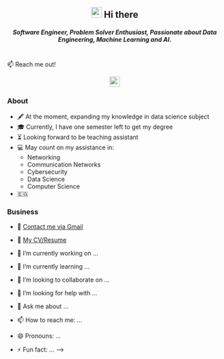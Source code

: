 <h2 align="center"><img src="https://media.giphy.com/media/hvRJCLFzcasrR4ia7z/giphy.gif" width="25px"> Hi there </h2>

<h5 align="center"> Software Engineer, Problem Solver Enthusiast, Passionate about Data Engineering, Machine Learning and AI. </h5>

<br>
📫 Reach me out!
<p align="center">
    <a href="https://www.linkedin.com/in/mohamed-youssef-310a06214/"><img height="24px" src="https://img.shields.io/badge/linkedin-%230177B5?style=flat&logo=linkedin&logoColor=white&link=https://www.linkedin.com/in/mohamed-youssef-310a06214/"/></a>
  </p> 

<!-- About-->
<h3 align="left">About</h3>

* :fountain_pen: At the moment, expanding my knowledge in data science subject
* :mortar_board: Currently, I have one semester left to get my degree
* :hourglass_flowing_sand: Looking forward to be teaching assistant
* :computer: May count on my assistance in:
     * Networking
     * Communication Networks
     * Cybersecurity
     * Data Science
     * Computer Science
* :egypt:

<!-- Business-->
<h3 align="left">Business</h3>

- :email: [Contact me via Gmail](mohamedyosef21399@gmail.com)
- :paperclip: [My CV/Resume](https://drive.google.com/file/d/110rEoNQV5P5QqYBFgOo_K41JnLKLtqEd/view?usp=sharing)

- 🔭 I’m currently working on ...
- 🌱 I’m currently learning ...
- 👯 I’m looking to collaborate on ...
- 🤔 I’m looking for help with ...
- 💬 Ask me about ...
- 📫 How to reach me: ...
- 😄 Pronouns: ...
- ⚡ Fun fact: ...
-->
